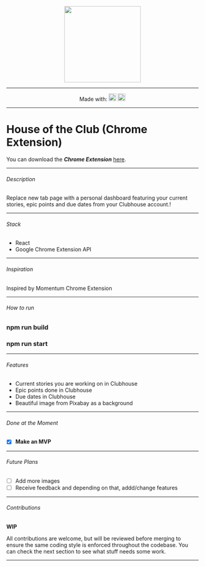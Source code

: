 <p align="center"><img width=200 src="https://raw.githubusercontent.com/LekovicMilos/gatsby-starter-portfolio/master/src/images/favicon.ico"/></a></p>

------

<p align="center">
  Made with: 
  <img src="https://cdn4.iconfinder.com/data/icons/logos-3/600/React.js_logo-512.png" height=20 /> 
  <img src="https://proxy.duckduckgo.com/iu/?u=http%3A%2F%2Ficons.iconarchive.com%2Ficons%2Fdtafalonso%2Fandroid-lollipop%2F512%2FChrome-icon.png&f=1" height=20/>
</p>

------

# House of the Club (Chrome Extension)

You can download the ***Chrome Extension*** [here](https://github.com/LekovicMilos).

------

###### Description

Replace new tab page with a personal dashboard featuring your current stories, epic points and due dates from your Clubhouse account.!

------

###### Stack

- React
- Google Chrome Extension API

------

###### Inspiration

Inspired by Momentum Chrome Extension

------

###### How to run

### npm run build
### npm run start

------

###### Features

- Current stories you are working on in Clubhouse
- Epic points done in Clubhouse
- Due dates in Clubhouse
- Beautiful image from Pixabay as a background

------

###### Done at the Moment 

- [x] **Make an MVP**

------

###### Future Plans

- [ ] Add more images
- [ ] Receive feedback and depending on that, addd/change features

------

###### Contributions

**WIP**

All contributions are welcome, but will be reviewed before merging to ensure the same coding style is enforced throughout the codebase. You can check the next section to see what stuff needs some work.

------

